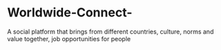# Worldwide-Connect-
A social platform that brings from different countries, culture, norms and value together, job opportunities for people 

